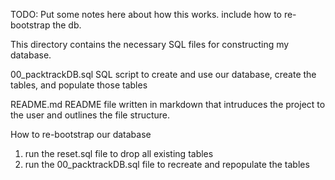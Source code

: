 TODO: Put some notes here about how this works. include how to re-bootstrap the db.

This directory contains the necessary SQL files for constructing my database.

00_packtrackDB.sql
SQL script to create and use our database, create the tables, and populate those tables

README.md
README file written in markdown that intruduces the project to the user and outlines the file structure.

How to re-bootstrap our database
1. run the reset.sql file to drop all existing tables
2. run the 00_packtrackDB.sql file to recreate and repopulate the tables
